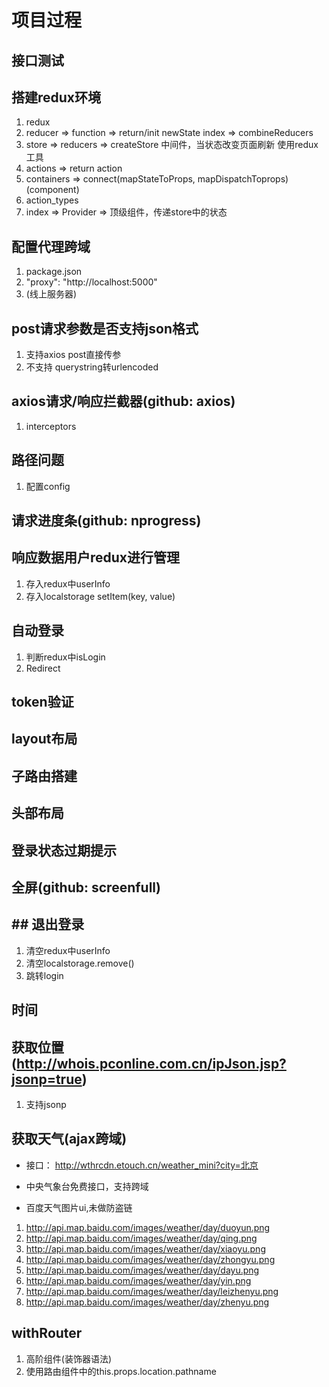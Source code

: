 # 项目过程

## 接口测试

## 搭建redux环境

1. redux
2. reducer => function => return/init newState  index => combineReducers
3. store => reducers => createStore 中间件，当状态改变页面刷新 使用redux工具
4. actions => return action
5. containers => connect(mapStateToProps, mapDispatchToprops)(component)
6. action_types
7. index => Provider => 顶级组件，传递store中的状态

## 配置代理跨域

1. package.json
2. "proxy": "http://localhost:5000"
3. (线上服务器)

## post请求参数是否支持json格式

1. 支持axios post直接传参
2. 不支持 querystring转urlencoded

## axios请求/响应拦截器(github: axios)

1. interceptors

## 路径问题

1. 配置config

## 请求进度条(github: nprogress)

## 响应数据用户redux进行管理

1. 存入redux中userInfo
2. 存入localstorage   setItem(key, value)

## 自动登录

1. 判断redux中isLogin
2. Redirect

## token验证

## layout布局

## 子路由搭建

## 头部布局

## 登录状态过期提示

## 全屏(github: screenfull)

## ## 退出登录

1. 清空redux中userInfo
2. 清空localstorage.remove()
3. 跳转login

## 时间

## 获取位置(http://whois.pconline.com.cn/ipJson.jsp?jsonp=true)

1. 支持jsonp

## 获取天气(ajax跨域)

- 接口： http://wthrcdn.etouch.cn/weather_mini?city=北京
- 中央气象台免费接口，支持跨域

- 百度天气图片ui,未做防盗链

1. http://api.map.baidu.com/images/weather/day/duoyun.png
2. http://api.map.baidu.com/images/weather/day/qing.png
3. http://api.map.baidu.com/images/weather/day/xiaoyu.png
4. http://api.map.baidu.com/images/weather/day/zhongyu.png
5. http://api.map.baidu.com/images/weather/day/dayu.png
6. http://api.map.baidu.com/images/weather/day/yin.png
7. http://api.map.baidu.com/images/weather/day/leizhenyu.png
8. http://api.map.baidu.com/images/weather/day/zhenyu.png

## withRouter

1. 高阶组件(装饰器语法)
2. 使用路由组件中的this.props.location.pathname